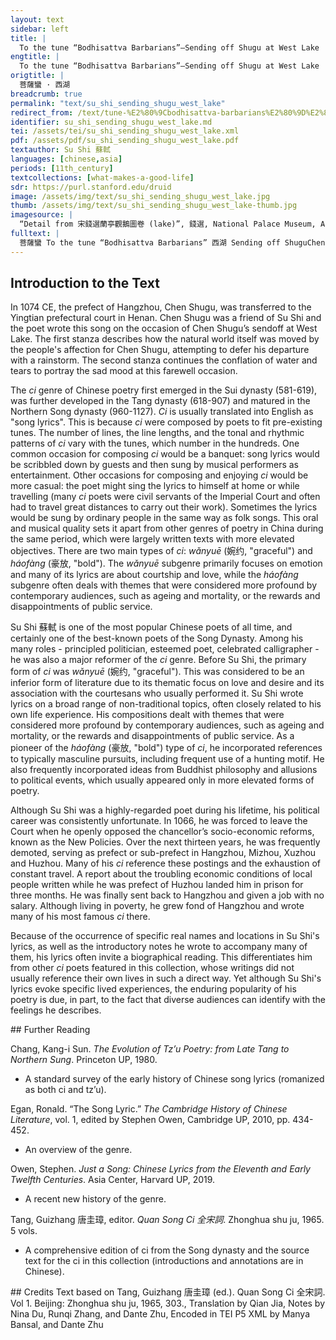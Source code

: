 ```yaml
---
layout: text
sidebar: left
title: |
  To the tune “Bodhisattva Barbarians”—Sending off Shugu at West Lake | 菩薩蠻 · 西湖
engtitle: |
  To the tune “Bodhisattva Barbarians”—Sending off Shugu at West Lake
origtitle: |
  菩薩蠻 · 西湖
breadcrumb: true
permalink: "text/su_shi_sending_shugu_west_lake"
redirect_from: /text/tune-%E2%80%9Cbodhisattva-barbarians%E2%80%9D%E2%80%94sending-shugu-west-lake
identifier: su_shi_sending_shugu_west_lake.md
tei: /assets/tei/su_shi_sending_shugu_west_lake.xml
pdf: /assets/pdf/su_shi_sending_shugu_west_lake.pdf
textauthor: Su Shi 蘇軾
languages: [chinese,asia]
periods: [11th_century]
textcollections: [what-makes-a-good-life]
sdr: https://purl.stanford.edu/druid 
image: /assets/img/text/su_shi_sending_shugu_west_lake.jpg
thumb: /assets/img/text/su_shi_sending_shugu_west_lake-thumb.jpg
imagesource: |
  “Detail from 宋錢選蘭亭觀鵝圖卷 (lake)”, 錢選, National Palace Museum, Accession Number: K2A001001N000000000PAB [Public Domain]
fulltext: |
  菩薩蠻 To the tune “Bodhisattva Barbarians” 西湖 Sending off ShuguChen Shugu was the prefect of Hangzhou, the city where Su Shi was posted. at West LakeWest Lake is a freshwater lake in the city of Hangzhou. 秋風湖上蕭蕭雨 In the autumn wind, on the lake, the cold and sparing rain 使君欲去還留住。 keeps himRefers to Chen Shugu. when he is about to go. 今日漫留君。 Today, he is held back in vain; 明朝愁殺人。 tomorrow, the sorrow will kill us. 佳人千點淚。 The fair onesThe fair ones are the courtesans at the farewell banquet for Shugu. shed thousands of teardrops, 灑向長河水。 sprinkling onto the Long River“Long River” here refers to Qiantang River.. 不用斂雙蛾。 There is no need to frownThe literal translation is “There is no need to frown the silkworm moth tentacles”. “Silkworm moth tentacles” (蛾) refers to women’s beautiful eyebrows due to their resemblance in shape.; 路人啼更多。 the passersby will cry even more. 
--- 
```

## Introduction to the Text 
<p>In 1074 CE, the prefect of Hangzhou, Chen Shugu, was transferred to the Yingtian prefectural court in Henan. Chen Shugu was a friend of Su Shi and the poet wrote this song on the occasion of Chen Shugu’s sendoff at West Lake. The first stanza describes how the natural world itself was moved by the people's affection for Chen Shugu, attempting to defer his departure with a rainstorm. The second stanza continues the conflation of water and tears to portray the sad mood at this farewell occasion.</p> <p>The <em>ci</em> genre of Chinese poetry first emerged in the Sui dynasty (581-619), was further developed in the Tang dynasty (618-907) and matured in the Northern Song dynasty (960-1127). <em>Ci</em> is usually translated into English as "song lyrics". This is because <em>ci</em> were composed by poets to fit pre-existing tunes. The number of lines, the line lengths, and the tonal and rhythmic patterns of <em>ci</em> vary with the tunes, which number in the hundreds. One common occasion for composing <em>ci</em> would be a banquet: song lyrics would be scribbled down by guests and then sung by musical performers as entertainment. Other occasions for composing and enjoying <em>ci</em> would be more casual: the poet might sing the lyrics to himself at home or while travelling (many <em>ci</em> poets were civil servants of the Imperial Court and often had to travel great distances to carry out their work). Sometimes the lyrics would be sung by ordinary people in the same way as folk songs. This oral and musical quality sets it apart from other genres of poetry in China during the same period, which were largely written texts with more elevated objectives. There are two main types of <em>ci</em>: <em>wǎnyuē</em> (婉约, "graceful") and <em>háofàng</em> (豪放, "bold"). The <em>wǎnyuē</em> subgenre primarily focuses on emotion and many of its lyrics are about courtship and love, while the<em> háofàng</em> subgenre often deals with themes that were considered more profound by contemporary audiences, such as ageing and mortality, or the rewards and disappointments of public service.</p> <p><meta charset="utf-8" />Su Shi <meta charset="utf-8" />蘇軾 is one of the most popular Chinese poets of all time, and certainly one of the best-known poets of the Song Dynasty. Among his many roles - principled politician, esteemed poet, celebrated calligrapher - he was also a major reformer of the <em>ci</em> genre. Before Su Shi, the primary form of <em>ci</em> was <em>wǎnyuē</em> (婉约, "graceful"). This was considered to be an inferior form of literature due to its thematic focus on love and desire and its association with the courtesans who usually performed it. Su Shi wrote lyrics on a broad range of non-traditional topics, often closely related to his own life experience. His compositions dealt with themes that were considered more profound by contemporary audiences, such as ageing and mortality, or the rewards and disappointments of public service. As a pioneer of the <em>háofàng </em>(豪放, "bold") type of <em>ci</em>, he incorporated references to typically masculine pursuits, including frequent use of a hunting motif. He also frequently incorporated ideas from Buddhist philosophy and allusions to political events, which usually appeared only in more elevated forms of poetry.</p> <p dir="ltr">Although Su Shi was a highly-regarded poet during his lifetime, his political career was consistently unfortunate. In 1066, he was forced to leave the Court when he openly opposed the chancellor’s socio-economic reforms, known as the New Policies. Over the next thirteen years, he was frequently demoted, serving as prefect or sub-prefect in Hangzhou, Mizhou, Xuzhou and Huzhou. Many of his <em>ci</em> reference these postings and the exhaustion of constant travel. A report about the troubling economic conditions of local people written while he was prefect of Huzhou landed him in prison for three months. He was finally sent back to Hangzhou and given a job with no salary. Although living in poverty, he grew fond of Hangzhou and wrote many of his most famous <em>ci </em>there.</p> <p>Because of the occurrence of specific real names and locations in Su Shi's lyrics, as well as the introductory notes he wrote to accompany many of them, his lyrics often invite a biographical reading. This differentiates him from other <em>ci</em> poets featured in this collection, whose writings did not usually reference their own lives in such a direct way. Yet although Su Shi's lyrics evoke specific lived experiences, the enduring popularity of his poetry is due, in part, to the fact that diverse audiences can identify with the feelings he describes.</p>
## Further Reading 
<p>Chang, Kang-i Sun. <em>The Evolution of Tz’u Poetry: from Late Tang to Northern Sung</em>. Princeton UP, 1980.</p> <ul> <li>A standard survey of the early history of Chinese song lyrics (romanized as both ci and tz’u).</li> </ul> <p>Egan, Ronald. “The Song Lyric.” <em>The Cambridge History of Chinese Literature</em>, vol. 1, edited by Stephen Owen, Cambridge UP, 2010, pp. 434-452.</p> <ul> <li>An overview of the genre.</li> </ul> <p>Owen, Stephen. <em>Just a Song: Chinese Lyrics from the Eleventh and Early Twelfth Centuries</em>. Asia Center, Harvard UP, 2019.</p> <ul> <li>A recent new history of the genre.</li> </ul> <p>Tang, Guizhang 唐圭璋, editor. <em>Quan Song Ci 全宋詞</em>. Zhonghua shu ju, 1965. 5 vols.</p> <ul> <li>A comprehensive edition of ci from the Song dynasty and the source text for the ci in this collection (introductions and annotations are in Chinese).</li> </ul>
## Credits
Text based on Tang, Guizhang 唐圭璋 (ed.). Quan Song Ci 全宋詞. Vol 1. Beijing: Zhonghua shu ju, 1965, 303., Translation by Qian Jia, Notes by Nina Du, Runqi Zhang,  and Dante Zhu, Encoded in TEI P5 XML by Manya Bansal,  and Dante Zhu

